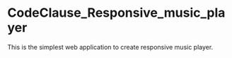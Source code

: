# CodeClause_Responsive_music_player
This is the simplest web application to create responsive music player.
